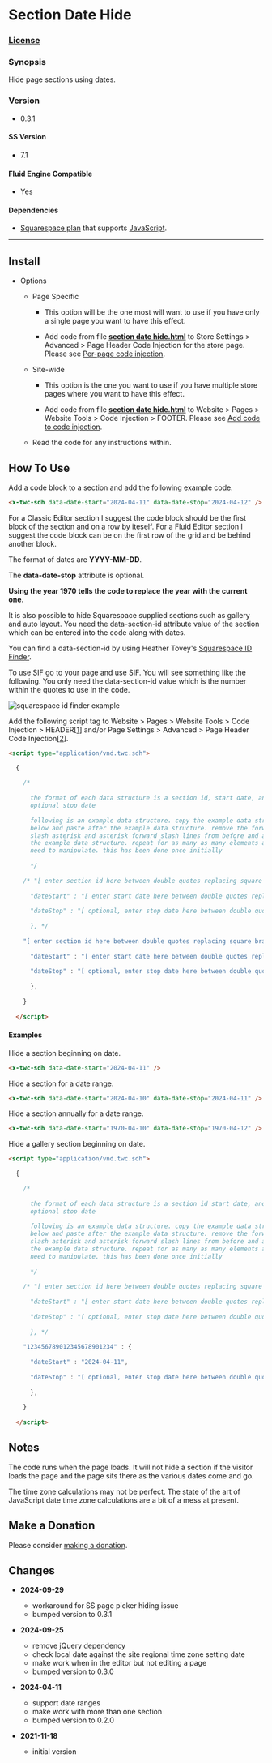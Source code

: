 # Section Date Hide

### [License][1]

### Synopsis

Hide page sections using dates.

### Version

  * 0.3.1

#### SS Version

  * 7.1

#### Fluid Engine Compatible

  * Yes

#### Dependencies

  * [Squarespace plan][2] that supports [JavaScript][3].

---

## Install

* Options

  * Page Specific
  
    * This option will be the one most will want to use if you have only a
      single page you want to have this effect.
      
    * Add code from file **[section date hide.html][4]** to Store Settings >
      Advanced > Page Header Code Injection for the store page. Please see
      [Per-page code injection][5].
      
  * Site-wide
  
    * This option is the one you want to use if you have multiple store pages
      where you want to have this effect.
      
    * Add code from file **[section date hide.html][4]** to Website >
      Pages > Website Tools > Code Injection > FOOTER. Please see [Add code to
      code injection][6].
      
  * Read the code for any instructions within.

## How To Use

Add a code block to a section and add the following example code.

```html
<x-twc-sdh data-date-start="2024-04-11" data-date-stop="2024-04-12" />
```

For a Classic Editor section I suggest the code block should be the first block
of the section and on a row by iteself. For a Fluid Editor section I suggest the
code block can be on the first row of the grid and be behind another block.

The format of dates are **YYYY-MM-DD**.

The **data-date-stop** attribute is optional.

**Using the year 1970 tells the code to replace the year with the current 
one.**

It is also possible to hide Squarespace supplied sections such as gallery and
auto layout. You need the data-section-id attribute value of the section which
can be entered into the code along with dates.

You can find a data-section-id by using Heather Tovey's [Squarespace ID
Finder][7].

To use SIF go to your page and use SIF. You will see something like the
following. You only need the data-section-id value which is the number within
the quotes to use in the code.

![squarespace id finder example](read%20me%20assets/data%20section%20id.png)

Add the following script tag to Website > Pages > Website Tools >
Code Injection > HEADER[[1][6]] and/or Page Settings > Advanced >
Page Header Code Injection[[2][5]].

```html
<script type="application/vnd.twc.sdh">

  {
  
    /*
    
      the format of each data structure is a section id, start date, and
      optional stop date
      
      following is an example data structure. copy the example data structure
      below and paste after the example data structure. remove the forward
      slash asterisk and asterisk forward slash lines from before and after
      the example data structure. repeat for as many as many elements as you
      need to manipulate. this has been done once initially
      
      */
      
    /* "[ enter section id here between double quotes replacing square brackets ]" : {
    
      "dateStart" : "[ enter start date here between double quotes replacing square brackets ]",
      
      "dateStop" : "[ optional, enter stop date here between double quotes replacing square brackets ]"
        
      }, */
      
    "[ enter section id here between double quotes replacing square brackets ]" : {
    
      "dateStart" : "[ enter start date here between double quotes replacing square brackets ]",
      
      "dateStop" : "[ optional, enter stop date here between double quotes replacing square brackets ]"
      
      },
      
    }
    
  </script>
```

#### Examples

Hide a section beginning on date.

```html
<x-twc-sdh data-date-start="2024-04-11" />
```

Hide a section for a date range.

```html
<x-twc-sdh data-date-start="2024-04-10" data-date-stop="2024-04-11" />
```

Hide a section annually for a date range.

```html
<x-twc-sdh data-date-start="1970-04-10" data-date-stop="1970-04-12" />
```

Hide a gallery section beginning on date.

```html
<script type="application/vnd.twc.sdh">

  {
  
    /*
    
      the format of each data structure is a section id start date, and
      optional stop date
      
      following is an example data structure. copy the example data structure
      below and paste after the example data structure. remove the forward
      slash asterisk and asterisk forward slash lines from before and after
      the example data structure. repeat for as many as many elements as you
      need to manipulate. this has been done once initially
      
      */
      
    /* "[ enter section id here between double quotes replacing square brackets ]" : {
    
      "dateStart" : "[ enter start date here between double quotes replacing square brackets ]",
      
      "dateStop" : "[ optional, enter stop date here between double quotes replacing square brackets ]"
        
      }, */
      
    "123456789012345678901234" : {
    
      "dateStart" : "2024-04-11",
      
      "dateStop" : "[ optional, enter stop date here between double quotes replacing square brackets ]"
      
      },
      
    }
    
  </script>
```

## Notes

The code runs when the page loads. It will not hide a section if the visitor
loads the page and the page sits there as the various dates come and go.

The time zone calculations may not be perfect. The state of the art of
JavaScript date time zone calculations are a bit of a mess at present.

## Make a Donation

Please consider [making a donation][8].

## Changes

* **2024-09-29**

  * workaround for SS page picker hiding issue
  * bumped version to 0.3.1
  
* **2024-09-25**

  * remove jQuery dependency
  * check local date against the site regional time zone setting date
  * make work when in the editor but not editing a page
  * bumped version to 0.3.0
  
* **2024-04-11**

  * support date ranges
  * make work with more than one section
  * bumped version to 0.2.0
  
* **2021-11-18**

  * initial version

[1]: https://github.com/tomsWebConsulting/twcsl/blob/main/LICENSE.txt#L1
[2]: https://www.squarespace.com/pricing
[3]: https://en.wikipedia.org/wiki/JavaScript
[4]: section%20date%20hide.html#L1
[5]: https://support.squarespace.com/hc/en-us/articles/205815908-Using-code-injection#toc-per-page-code-injection
[6]: https://support.squarespace.com/hc/en-us/articles/205815908-Using-code-injection#toc-add-code-to-code-injection
[7]: https://www.heathertovey.com/squarespace-id-finder/
[9]: https://support.squarespace.com/hc/en-us/articles/207099587-Using-private-browsing-or-incognito-mode
[8]: https://github.com/tomsWebConsulting/twcsl#make-a-donation
